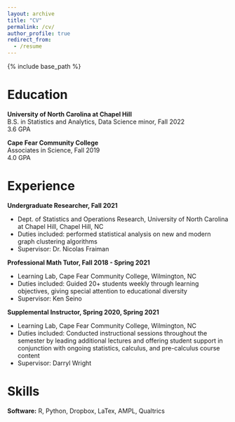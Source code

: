 ```yaml
---
layout: archive
title: "CV"
permalink: /cv/
author_profile: true
redirect_from:
  - /resume
---
```


{% include base_path %}

Education
======
**University of North Carolina at Chapel Hill**  
B.S. in Statistics and Analytics, Data Science minor, Fall 2022  
3.6 GPA

**Cape Fear Community College**  
Associates in Science, Fall 2019  
4.0 GPA  

Experience
======
**Undergraduate Researcher, Fall 2021**
  * Dept. of Statistics and Operations Research, University of North Carolina at Chapel Hill, Chapel Hill, NC
  * Duties included: performed statistical analysis on new and modern graph clustering algorithms
  * Supervisor: Dr. Nicolas Fraiman

**Professional Math Tutor, Fall 2018 - Spring 2021**
  * Learning Lab, Cape Fear Community College, Wilmington, NC
  * Duties included: Guided 20+ students weekly through learning objectives, giving special attention to educational diversity
  * Supervisor: Ken Seino

**Supplemental Instructor, Spring 2020, Spring 2021**
  * Learning Lab, Cape Fear Community College, Wilmington, NC
  * Duties included: Conducted instructional sessions throughout the semester by leading additional lectures and offering student support in conjunction with ongoing statistics, calculus, and pre-calculus course content
  * Supervisor: Darryl Wright
  
Skills
======
**Software:** R, Python, Dropbox, LaTex, AMPL, Qualtrics


